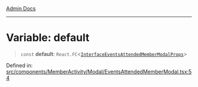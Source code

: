 [Admin Docs](/)

***

# Variable: default

> `const` **default**: `React.FC`\<[`InterfaceEventsAttendedMemberModalProps`](../../../../../types/Event/interface/type-aliases/InterfaceEventsAttendedMemberModalProps.md)\>

Defined in: [src/components/MemberActivity/Modal/EventsAttendedMemberModal.tsx:54](https://github.com/PalisadoesFoundation/talawa-admin/blob/main/src/components/MemberActivity/Modal/EventsAttendedMemberModal.tsx#L54)
